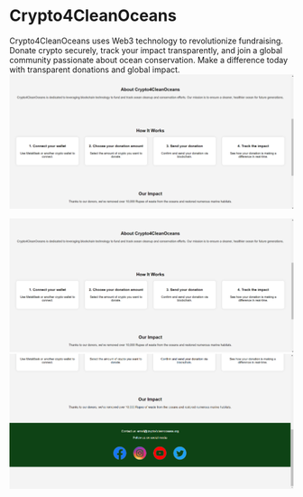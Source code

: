 # Crypto4CleanOceans
Crypto4CleanOceans uses Web3 technology to revolutionize fundraising. Donate crypto securely, track your impact transparently, and join a global community passionate about ocean conservation. Make a difference today with transparent donations and global impact.
![alt text](https://github.com/Thorxpro/Crypto4CleanOceans/blob/main/Screenshot%202024-06-16%20030553.png)

![alt text](https://github.com/Thorxpro/Crypto4CleanOceans/blob/main/Screenshot%202024-06-16%20030553.png)
![alt text](https://github.com/Thorxpro/Crypto4CleanOceans/blob/main/Screenshot%202024-06-16%20030608.png)

